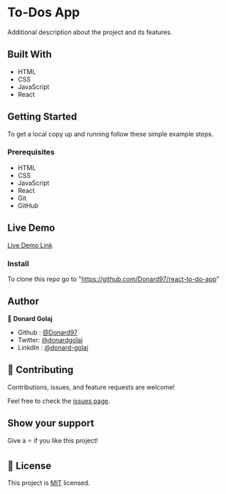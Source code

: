 # To-Dos App


Additional description about the project and its features.

## Built With

- HTML
- CSS
- JavaScript
- React

## Getting Started

To get a local copy up and running follow these simple example steps.

### Prerequisites

- HTML
- CSS
- JavaScript
- React
- Git
- GitHub

## Live Demo

 [Live Demo Link](https://donard97.github.io/react-to-do-app/)


### Install

To clone this repo go to "https://github.com/Donard97/react-to-do-app"


## Author

👤 **Donard Golaj**

- Github : [@Donard97](https://github.com/Donard97)
- Twitter: [@donardgolaj](https://twitter.com/donardgolaj)
- LinkdIn : [@donard-golaj](https://www.linkedin.com/in/donard-golaj/)

## 🤝 Contributing

Contributions, issues, and feature requests are welcome!

Feel free to check the [issues page](https://github.com/Donard97/react-to-do-app/issues).

## Show your support

Give a ⭐️ if you like this project!

## 📝 License

This project is [MIT](./MIT.md) licensed.
